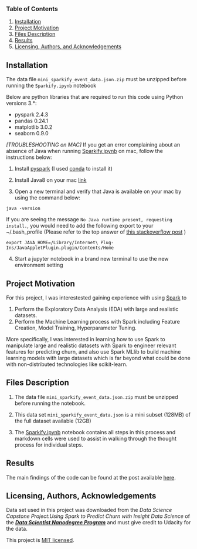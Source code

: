 ### Table of Contents

1. [Installation](#installation)
2. [Project Motivation](#motivation)
3. [Files Description](#files)
4. [Results](#results)
5. [Licensing, Authors, and Acknowledgements](#licensing)

##  Installation<a name="installation"></a>

The data file `mini_sparkify_event_data.json.zip` must be unzipped before running the `Sparkify.ipynb` notebook

Below are python libraries that are required to run this code using Python versions 3.*:
* pyspark 2.4.3
* pandas 0.24.1
* matplotlib 3.0.2 
* seaborn 0.9.0 

*[TROUBLESHOOTING on MAC]* If you get an error complaining about an absence of Java when running [Sparkify.ipynb](./Sparkify.ipynb) on mac, follow the instructions below:

1. Install [pyspark](http://spark.apache.org/downloads.html) (I used [conda](https://anaconda.org/conda-forge/pyspark) to install it)
2. Install Java8 on your mac [link](https://helpx.adobe.com/x-productkb/global/install-java-jre-mac-os.html)

3. Open a new terminal and verify that Java is available on your mac by using the command below:
```
java -version
```

If you are seeing the message `No Java runtime present, requesting install.`, you would need to add the following export to your ~/.bash_profile 
(Please refer to the top answer of [this stackoverflow post](https://stackoverflow.com/questions/44009058/even-though-jre-8-is-installed-on-my-mac-no-java-runtime-present-requesting-) )


```
export JAVA_HOME=/Library/Internet\ Plug-Ins/JavaAppletPlugin.plugin/Contents/Home

```

4. Start a jupyter notebook in a brand new terminal to use the new environment setting

## Project Motivation<a name="motivation"></a>

For this project, I was interestested gaining experience with using [Spark](https://databricks.com/spark/about) to
1. Perform the Exploratory Data Analysis (EDA) with large and realistic datasets.
2. Perform the Machine Learning process with Spark including Feature Creation, Model Training, Hyperparameter Tuning.

More specifically, I was interested in learning how to use Spark to manipulate large and realistic datasets with Spark to engineer relevant features for predicting churn, and also use Spark MLlib to build machine learning models with large datasets which is far beyond what could be done with non-distributed technologies like scikit-learn.


## Files Description<a name="files"></a>
1. The data file `mini_sparkify_event_data.json.zip` must be unzipped before running the notebook.

2. This data set `mini_sparkify_event_data.json` is a mini subset (128MB) of the full dataset available (12GB)

2. The [Sparkify.ipynb](./Sparkify.ipynb) notebook contains all steps in this process and markdown cells were used to assist in walking through the thought process for individual steps.


## Results<a name="results"></a> 

The main findings of the code can be found at the post available [here](xxx).

## Licensing, Authors, Acknowledgements<a name="licensing"></a>

Data set used in this project was downloaded from the *Data Science Capstone Project:Using Spark to Predict Churn with Insight Data Science* of the ***[Data Scientist Nanodegree Program](https://www.udacity.com/course/data-scientist-nanodegree--nd025)*** and must give credit to Udacity for the data.

This project is [MIT licensed](./LICENSE).